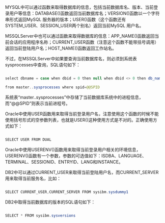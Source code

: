 MYSQL中可以通过函数来取得数据库的信息，包括当前数据库名、版本、当前登录用户等信息：DATABASE()函数返回当前数据库名；VERSION()函数以一个字符串形式返回MySQL 服务器的版本；USER()函数（这个函数还有SYSTEM_USER、SESSION_USER两个别名）返回当前MySQL 用户名。
MSSQLServer中也可以通过函数来取得数据库的信息：APP_NAME()函数返回当前会话的应用程序名称；CURRENT_USER函数（注意这个函数不能带括号调用）返回当前登陆用户名；HOST_NAME()函数返回工作站名。
不过，在MSSQLServer中如果要查询当前数据库名，则必须到系统表sysprocesses中查询，SQL语句如下：
```java  
select dbname = case when dbid = 0 then null when dbid <> 0 then db_name(dbid) end
from master..sysprocesses where spid=@@SPID
```
系统表“master..sysprocesses”中存储了当前数据库系统中的进程信息，而“@@SPID”则表示当前进程号。
Oracle中使用USER函数用来取得当前登录用户名，注意使用这个函数的时候不能使用括号形式的空参数列表，也就是USER()这种使用方式是不对的。正确使用方式如下：
```java  
SELECT USER FROM DUAL
```
Oracle中使用USERENV()函数用来取得当前登录用户相关的环境信息，USERENV()函数有一个参数，参数的可选值如下：ISDBA、LANGUAGE、TERMINAL、SESSIONID、ENTRYID、LANG和INSTANCE。
DB2中可以通过CURRENT_USER来取得当前登陆用户名，而CURRENT_SERVER用来取得当前服务名，比如：
```java  
SELECT CURRENT_USER,CURRENT_SERVER FROM sysibm.sysdummy1
```
DB2中取得当前数据库的版本的SQL语句如下：
```java  
SELECT * FROM sysibm.sysversions
```